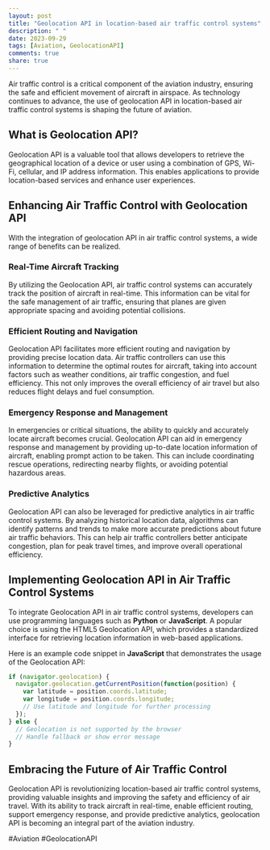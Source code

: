 ```yaml
---
layout: post
title: "Geolocation API in location-based air traffic control systems"
description: " "
date: 2023-09-29
tags: [Aviation, GeolocationAPI]
comments: true
share: true
---
```


Air traffic control is a critical component of the aviation industry, ensuring the safe and efficient movement of aircraft in airspace. As technology continues to advance, the use of geolocation API in location-based air traffic control systems is shaping the future of aviation.

## What is Geolocation API?

Geolocation API is a valuable tool that allows developers to retrieve the geographical location of a device or user using a combination of GPS, Wi-Fi, cellular, and IP address information. This enables applications to provide location-based services and enhance user experiences.

## Enhancing Air Traffic Control with Geolocation API

With the integration of geolocation API in air traffic control systems, a wide range of benefits can be realized.

### Real-Time Aircraft Tracking
By utilizing the Geolocation API, air traffic control systems can accurately track the position of aircraft in real-time. This information can be vital for the safe management of air traffic, ensuring that planes are given appropriate spacing and avoiding potential collisions.

### Efficient Routing and Navigation
Geolocation API facilitates more efficient routing and navigation by providing precise location data. Air traffic controllers can use this information to determine the optimal routes for aircraft, taking into account factors such as weather conditions, air traffic congestion, and fuel efficiency. This not only improves the overall efficiency of air travel but also reduces flight delays and fuel consumption.

### Emergency Response and Management
In emergencies or critical situations, the ability to quickly and accurately locate aircraft becomes crucial. Geolocation API can aid in emergency response and management by providing up-to-date location information of aircraft, enabling prompt action to be taken. This can include coordinating rescue operations, redirecting nearby flights, or avoiding potential hazardous areas.

### Predictive Analytics
Geolocation API can also be leveraged for predictive analytics in air traffic control systems. By analyzing historical location data, algorithms can identify patterns and trends to make more accurate predictions about future air traffic behaviors. This can help air traffic controllers better anticipate congestion, plan for peak travel times, and improve overall operational efficiency.

## Implementing Geolocation API in Air Traffic Control Systems

To integrate Geolocation API in air traffic control systems, developers can use programming languages such as **Python** or **JavaScript**. A popular choice is using the HTML5 Geolocation API, which provides a standardized interface for retrieving location information in web-based applications.

Here is an example code snippet in **JavaScript** that demonstrates the usage of the Geolocation API:

```javascript
if (navigator.geolocation) {
  navigator.geolocation.getCurrentPosition(function(position) {
    var latitude = position.coords.latitude;
    var longitude = position.coords.longitude;
    // Use latitude and longitude for further processing
  });
} else {
  // Geolocation is not supported by the browser
  // Handle fallback or show error message
}
```

## Embracing the Future of Air Traffic Control

Geolocation API is revolutionizing location-based air traffic control systems, providing valuable insights and improving the safety and efficiency of air travel. With its ability to track aircraft in real-time, enable efficient routing, support emergency response, and provide predictive analytics, geolocation API is becoming an integral part of the aviation industry.

#Aviation #GeolocationAPI